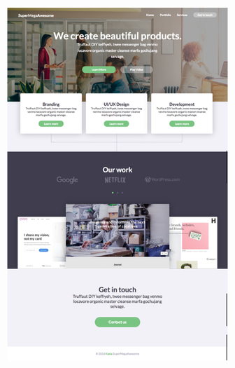 ![Screenshot-desktop](https://raw.githubusercontent.com/kasiam28/agency-landing-page/master/screenshot-desktop.png)
